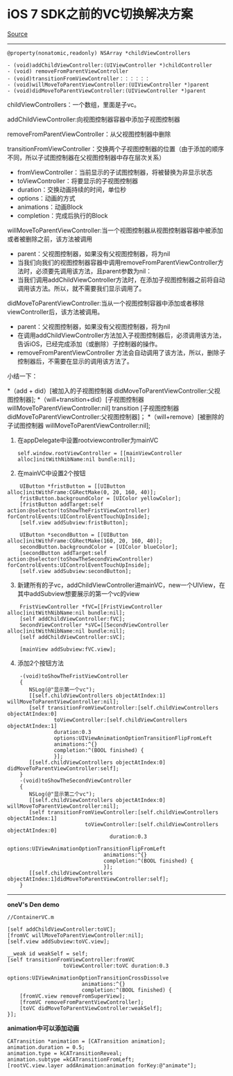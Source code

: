 # iOS 7 SDK之前的VC切换解决方案

[Source](http://www.cnblogs.com/EnamelPot/p/3465561.html "Permalink to UIViewController切换（ios5：transitionFromViewController） - EnamelPot - 博客园")

* * *

    @property(nonatomic,readonly) NSArray *childViewControllers

    - (void)addChildViewController:(UIViewController *)childController
    - (void) removeFromParentViewController
    - (void)transitionFromViewController：：：：：：
    - (void)willMoveToParentViewController:(UIViewController *)parent
    - (void)didMoveToParentViewController:(UIViewController *)parent

childViewControllers：一个数组，里面是子vc。&nbsp;

addChildViewController:向视图控制器容器中添加子视图控制器

removeFromParentViewController：从父视图控制器中删除

transitionFromViewController：交换两个子视图控制器的位置（由于添加的顺序不同，所以子试图控制器在父视图控制器中存在层次关系）

  * fromViewController：当前显示的子试图控制器，将被替换为非显示状态
  * toViewController：将要显示的子视图控制器
  * duration：交换动画持续的时间，单位秒
  * options：动画的方式
  * animations：动画Block
  * completion：完成后执行的Block

willMoveToParentViewController:当一个视图控制器从视图控制器容器中被添加或者被删除之前，该方法被调用

  * parent：父视图控制器，如果没有父视图控制器，将为nil
  * 当我们向我们的视图控制器容器中调用removeFromParentViewController方法时，必须要先调用该方法，且parent参数为nil：
  * 当我们调用addChildViewController方法时，在添加子视图控制器之前将自动调用该方法。所以，就不需要我们显示调用了。

didMoveToParentViewController:当从一个视图控制容器中添加或者移除viewController后，该方法被调用。

  * parent：父视图控制器，如果没有父视图控制器，将为nil
  * 在调用addChildViewController方法加入子视图控制器后，必须调用该方法，告诉iOS，已经完成添加（或删除）子控制器的操作。
  * removeFromParentViewController 方法会自动调用了该方法，所以，删除子控制器后，不需要在显示的调用该方法了。

小结一下：

*（add + did）\[被加入的子视图控制器 didMoveToParentViewController:父视图控制器\];
*（will+transition+did）\[子视图控制器 willMoveToParentViewController:nil\] transition \[子视图控制器 didMoveToParentViewController:父视图控制器\]；
*（will+remove）\[被删除的子试图控制器 willMoveToParentViewController:nil\];

1. 在appDelegate中设置rootviewcontroller为mainVC

	`self.window.rootViewController = [[mainViewController alloc]initWithNibName:nil bundle:nil];`

2. 在mainVC中设置2个按钮

```
    UIButton *fristButton = [[UIButton alloc]initWithFrame:CGRectMake(0, 20, 160, 40)];
    fristButton.backgroundColor = [UIColor yellowColor];
    [fristButton addTarget:self action:@selector(toShowTheFristViewController) forControlEvents:UIControlEventTouchUpInside];
    [self.view addSubview:fristButton];

    UIButton *secondButton = [[UIButton alloc]initWithFrame:CGRectMake(160, 20, 160, 40)];
    secondButton.backgroundColor = [UIColor blueColor];
    [secondButton addTarget:self action:@selector(toShowTheSecondViewController) forControlEvents:UIControlEventTouchUpInside];
    [self.view addSubview:secondButton];
```

3. 新建所有的子vc，addChildViewController进mainVC，new一个UIView，在其中addSubview想要展示的第一个vc的view

```
    FristViewController *fVC=[[FristViewController alloc]initWithNibName:nil bundle:nil];
    [self addChildViewController:fVC];
    SecondViewController *sVC=[[SecondViewController alloc]initWithNibName:nil bundle:nil];
    [self addChildViewController:sVC];

    [mainView addSubview:fVC.view];
```

4. 添加2个按钮方法

```
    -(void)toShowTheFristViewController
    {
       NSLog(@"显示第一个vc");
       [[self.childViewControllers objectAtIndex:1] willMoveToParentViewController:nil];
       [self transitionFromViewController:[self.childViewControllers objectAtIndex:0]
               toViewController:[self.childViewControllers objectAtIndex:1]
               duration:0.3
               options:UIViewAnimationOptionTransitionFlipFromLeft
               animations:^{}
               completion:^(BOOL finished) {
               }];
       [[self.childViewControllers objectAtIndex:0] didMoveToParentViewController:self];
    }
    -(void)toShowTheSecondViewController
    {
       NSLog(@"显示第二个vc");
       [[self.childViewControllers objectAtIndex:0] willMoveToParentViewController:nil];
       [self transitionFromViewController:[self.childViewControllers objectAtIndex:1]
                         toViewController:[self.childViewControllers objectAtIndex:0]
                                 duration:0.3
                                  options:UIViewAnimationOptionTransitionFlipFromLeft
                               animations:^{}
                               completion:^(BOOL finished) {
                               }];
       [[self.childViewControllers objectAtIndex:1]didMoveToParentViewController:self];
    }
 ```
 
 * * *
 
 **oneV's Den demo**
 
 ```
 //ContainerVC.m

 [self addChildViewController:toVC];
 [fromVC willMoveToParentViewController:nil];
 [self.view addSubview:toVC.view];

 __weak id weakSelf = self;
 [self transitionFromViewController:fromVC
                   toViewController:toVC duration:0.3
                            options:UIViewAnimationOptionTransitionCrossDissolve
                         animations:^{}
                         completion:^(BOOL finished) {
     [fromVC.view removeFromSuperView];
     [fromVC removeFromParentViewController];
     [toVC didMoveToParentViewController:weakSelf];
 }];
 ```
 
 **animation中可以添加动画**
 
```
CATransition *animation = [CATransition animation];
animation.duration = 0.5;
animation.type = kCATransitionReveal;
animation.subtype =kCATransitionFromLeft;
[rootVC.view.layer addAnimation:animation forKey:@"animate"];
```